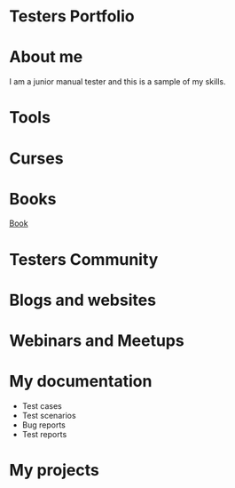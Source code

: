 # Testers Portfolio
# About me
I am a junior manual tester and this is a sample of my skills.
# Tools
# Curses
# Books
[Book](www.google.com)
# Testers Community
# Blogs and websites
# Webinars and Meetups
# My documentation
* Test cases
* Test scenarios
* Bug reports
* Test reports
# My projects
